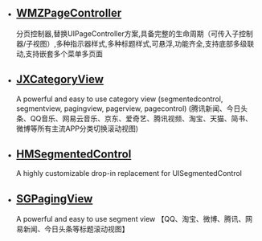 
* ## [WMZPageController](https://github.com/wwmz/WMZPageController) 
  分页控制器,替换UIPageController方案,具备完整的生命周期（可传入子控制器/子视图）,多种指示器样式,多种标题样式,可悬浮,功能齐全,支持底部多级联动,支持嵌套多个菜单多页面
  
  
* ## [JXCategoryView](https://github.com/pujiaxin33/JXCategoryView)
  A powerful and easy to use category view (segmentedcontrol, segmentview, pagingview, pagerview, pagecontrol) (腾讯新闻、今日头条、QQ音乐、网易云音乐、京东、爱奇艺、腾讯视频、淘宝、天猫、简书、微博等所有主流APP分类切换滚动视图)
  
* ## [HMSegmentedControl](https://github.com/HeshamMegid/HMSegmentedControl)
  A highly customizable drop-in replacement for UISegmentedControl
  
* ## [SGPagingView](https://github.com/kingsic/SGPagingView)
  A powerful and easy to use segment view 【QQ、淘宝、微博、腾讯、网易新闻、今日头条等标题滚动视图】

 
